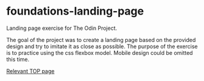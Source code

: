 # foundations-landing-page

Landing page exercise for The Odin Project.

The goal of the project was to create a landing page based on the provided design and try to imitate it as close as possible. The purpose of the exercise is to practice using the css flexbox model. Mobile design could be omitted this time.

[Relevant TOP page](https://www.theodinproject.com/lessons/foundations-landing-page)